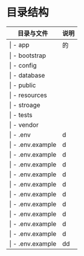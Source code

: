 # 目录结构

| 目录与文件 | 说明 |
| --- | --- |
| \| - app | 的 |
| \| - bootstrap |  |
| \| - config |  |
| \| - database |  |
| \| - public |  |
| \| - resources |  |
| \| - stroage |  |
| \| - tests |  |
| \| - vendor |  |
| \| - .env | d |
| \| - .env.example | d |
| \| - .env.example | d |
| \| - .env.example | d |
| \| - .env.example | d |
| \| - .env.example | d |
| \| - .env.example | d |
| \| - .env.example | d |
| \| - .env.example | d |
| \| - .env.example | d |
| \| - .env.example | d |
| \| - .env.example | dd |

